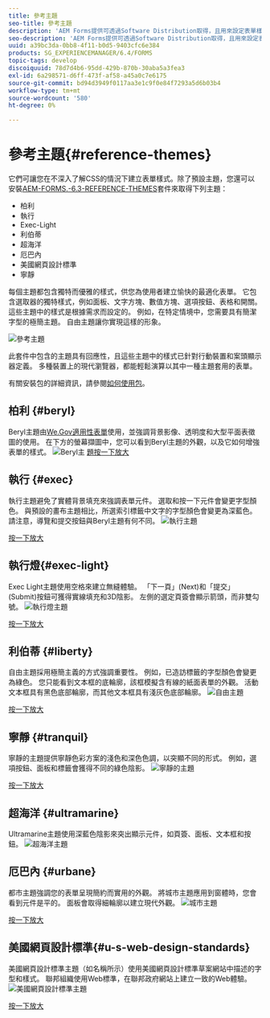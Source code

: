 ```yaml
---
title: 參考主題
seo-title: 參考主題
description: 'AEM Forms提供可透過Software Distribution取得，且用來設定表單樣式的最適化表單主題。 '
seo-description: 'AEM Forms提供可透過Software Distribution取得，且用來設定表單樣式的最適化表單主題。 '
uuid: a39bc3da-0bb8-4f11-b0d5-9403cfc6e384
products: SG_EXPERIENCEMANAGER/6.4/FORMS
topic-tags: develop
discoiquuid: 78d7d4b6-95dd-429b-870b-30aba5a3fea3
exl-id: 6a298571-d6ff-473f-af58-a45a0c7e6175
source-git-commit: bd94d3949f0117aa3e1c9f0e84f7293a5d6b03b4
workflow-type: tm+mt
source-wordcount: '580'
ht-degree: 0%

---
```


# 參考主題{#reference-themes}

[](/help/forms/using/themes.md) 它們可讓您在不深入了解CSS的情況下建立表單樣式。除了預設主題，您還可以安裝[AEM-FORMS.-6.3-REFERENCE-THEMES](https://www.adobeaemcloud.com/content/marketplace/marketplaceProxy.html?packagePath=/content/companies/public/adobe/packages/cq630/fd/AEM-FORMS-6.3-REFERENCE-THEMES)套件來取得下列主題：

* 柏利
* 執行
* Exec-Light
* 利伯蒂
* 超海洋
* 厄巴內
* 美國網頁設計標準
* 寧靜

每個主題都包含獨特而優雅的樣式，供您為使用者建立愉快的最適化表單。 它包含選取器的獨特樣式，例如面板、文字方塊、數值方塊、選項按鈕、表格和開關。 這些主題中的樣式是根據需求而設定的。 例如，在特定情境中，您需要具有簡潔字型的極簡主題。 自由主題讓你實現這樣的形象。

![參考主題](assets/ref-themes.png)

此套件中包含的主題具有回應性，且這些主題中的樣式已針對行動裝置和案頭顯示器定義。 多種裝置上的現代瀏覽器，都能輕鬆演算以其中一種主題套用的表單。

有關安裝包的詳細資訊，請參閱[如何使用包](/help/sites-administering/package-manager.md)。

## 柏利 {#beryl}

Beryl主題由[We.Gov適用性表單](/help/forms/using/gov-reference-site-walkthrough.md)使用，並強調背景影像、透明度和大型平面表徵圖的使用。 在下方的螢幕擷圖中，您可以看到Beryl主題的外觀，以及它如何增強表單的樣式。
![Beryl主](assets/beryl.png)
[題按一下放大](assets/beryl-1.png)

## 執行 {#exec}

執行主題避免了實體背景填充來強調表單元件。 選取和按一下元件會變更字型顏色。 與預設的畫布主題相比，所選索引標籤中文字的字型顏色會變更為深藍色。 請注意，導覽和提交按鈕與Beryl主題有何不同。
![執行主題](assets/exec.png)

[按一下放大](assets/exec-1.png)

## 執行燈{#exec-light}

Exec Light主題使用空格來建立無縫體驗。 「下一頁」(Next)和「提交」(Submit)按鈕可獲得實線填充和3D陰影。 左側的選定頁簽會顯示箭頭，而非雙勾號。
![執行燈主題](assets/exec-light.png)

[按一下放大](assets/exec-light-1.png)

## 利伯蒂 {#liberty}

自由主題採用極簡主義的方式強調重要性。 例如，已造訪標籤的字型顏色會變更為綠色。 您只能看到文本框的底輪廓，該框模擬含有線的紙面表單的外觀。 活動文本框具有黑色底部輪廓，而其他文本框具有淺灰色底部輪廓。
![自由主題](assets/liberty.png)

[按一下放大](assets/liberty-1.png)

## 寧靜 {#tranquil}

寧靜的主題提供寧靜色彩方案的淺色和深色色調，以突顯不同的形式。 例如，選項按鈕、面板和標籤會獲得不同的綠色陰影。
![寧靜的主題](assets/tranquil.png)

[按一下放大](assets/tranquil-1.png)

## 超海洋 {#ultramarine}

Ultramarine主題使用深藍色陰影來突出顯示元件，如頁簽、面板、文本框和按鈕。
![超海洋主題](assets/ultramarine.png)

## 厄巴內 {#urbane}

都市主題強調您的表單呈現簡約而實用的外觀。 將城市主題應用到窗體時，您會看到元件是平的。 面板會取得細輪廓以建立現代外觀。
![城市主題](assets/urbane.png)

[按一下放大](assets/urbane-1.png)

## 美國網頁設計標準{#u-s-web-design-standards}

美國網頁設計標準主題（如名稱所示）使用美國網頁設計標準草案網站中描述的字型和樣式。 聯邦組織使用Web標準，在聯邦政府網站上建立一致的Web體驗。
![美國網頁設計標準主題](assets/us-web-standards.png)

[按一下放大](assets/usgov.png)
